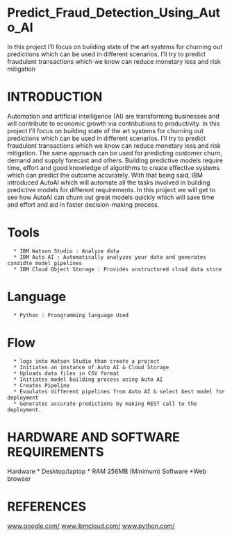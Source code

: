 # Predict_Fraud_Detection_Using_Auto_AI

In this project I’ll focus on building state of the art systems for churning out predictions which can be used in different scenarios. I’ll try to predict fraudulent transactions which we know can reduce monetary loss and risk mitigation

# INTRODUCTION

Automation and artificial intelligence (AI) are transforming businesses and will contribute to economic growth via contributions to productivity. In this project I’ll focus on building state of the art systems for churning out predictions which can be used in different scenarios. I’ll try to predict fraudulent transactions which we know can reduce monetary loss and risk mitigation. The same approach can be used for predicting customer churn, demand and supply forecast and others. Building predictive models require time, effort and good knowledge of algorithms to create effective systems which can predict the outcome accurately. With that being said, IBM introduced AutoAI which will automate all the tasks involved in building predictive models for different requirements. In this project we will get to see how AutoAI can churn out great models quickly which will save time and effort and aid in faster decision-making process. 



# Tools 
      * IBM Watson Studio : Analyze data
      * IBM Auto AI : Automatically analyzes your data and generates candidte model pipelines
      * IBM Cloud Object Storage : Provides unstructured cloud data store


# Language
      * Python : Proogramming language Used


# Flow
      * logs into Watson Studio than create a project
      * Initiates an instance of Auto AI & Cloud Storage
      * Uploads data files in CSV format
      * Initiates model building process using Auto AI
      * Creates Pipeline
      * Evaulates different pipelines from Auto AI & select best model for deployment
      * Generates accurate predictions by making REST call to the deployment.

# HARDWARE AND SOFTWARE REQUIREMENTS
Hardware 
     * Desktop/laptop
     * RAM 256MB (Minimum)
Software
     *Web browser 

# REFERENCES
www.google.com/ 
www.ibmcloud.com/ 
www.python.com/ 

